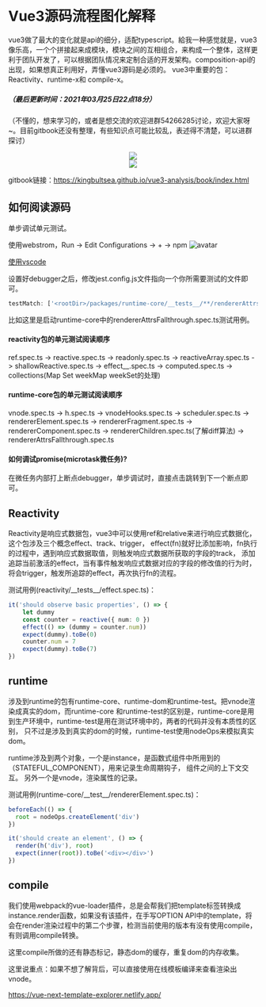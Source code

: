 # Vue3源码流程图化解释

vue3做了最大的变化就是api的细分，适配typescript。給我一种感觉就是，vue3像乐高，一个个拼接起来成模块，模块之间的互相组合，来构成一个整体，这样更利于团队开发了，可以根据团队情况来定制合适的开发架构。composition-api的出现，如果想真正利用好，弄懂vue3源码是必须的。
vue3中重要的包：Reactivity、runtime-x和 compile-x。

##### （最后更新时间：2021年03月25日22点18分）

（不懂的，想来学习的，或者是想交流的欢迎进群54266285讨论，欢迎大家呀~。目前gitbook还没有整理，有些知识点可能比较乱，表述得不清楚，可以进群探讨）

<div style="align: center;display: flex;justify-content: center;">
<img src="https://res.psy-1.com/Fnx65xPBBRn9FD_pT791__nK9ky_"/>
</div>
<div style="align: center;display: flex;justify-content: center;">
<img src="https://res.psy-1.com/FiliFdZcSPATp8w3p9UJO71soIId"/>
</div>

gitbook链接：https://kingbultsea.github.io/vue3-analysis/book/index.html

## 如何阅读源码
单步调试单元测试。

使用webstrom，Run -> Edit Configurations -> + -> npm
![avatar](https://res.psy-1.com/FoHPNlyOB_b3UEazTaiIxQz-jER4)

[使用vscode](https://blog.csdn.net/weixin_30597269/article/details/99215170)

设置好debugger之后，修改jest.config.js文件指向一个你所需要测试的文件即可。
```typescript
testMatch: ['<rootDir>/packages/runtime-core/__tests__/**/rendererAttrsFallthrough.spec.[jt]s?(x)']
```
比如这里是启动runtime-core中的rendererAttrsFallthrough.spec.ts测试用例。

#### reactivity包的单元测试阅读顺序
ref.spec.ts -> reactive.spec.ts -> readonly.spec.ts -> 
reactiveArray.spec.ts -> shallowReactive.spec.ts ->
effect__.spec.ts -> computed.spec.ts -> collections(Map Set weekMap weekSet的处理)

#### runtime-core包的单元测试阅读顺序
vnode.spec.ts -> h.spec.ts -> vnodeHooks.spec.ts -> scheduler.spec.ts ->
rendererElement.spec.ts -> rendererFragment.spec.ts -> 
rendererComponent.spec.ts -> rendererChildren.spec.ts(了解diff算法) -> 
rendererAttrsFallthrough.spec.ts

#### 如何调试promise(microtask微任务)?
在微任务内部打上断点debugger，单步调试时，直接点击跳转到下一个断点即可。

## Reactivity
Reactivity是响应式数据包，vue3中可以使用ref和relative来进行响应式数据化，这个包涉及三个概念effect、track、trigger，
effect(fn)就好比添加影响，fn执行的过程中，遇到响应式数据取值，则触发响应式数据所获取的字段的track，
添加追踪当前激活的effect，当有事件触发响应式数据对应的字段的修改值的行为时，将会trigger，触发所追踪的effect，再次执行fn的流程。

测试用例(reactivity/\_\_tests\_\_/effect.spec.ts)：
```typescript
it('should observe basic properties', () => {
    let dummy
    const counter = reactive({ num: 0 })
    effect(() => (dummy = counter.num))
    expect(dummy).toBe(0)
    counter.num = 7
    expect(dummy).toBe(7)
})
```
## runtime
涉及到runtime的包有runtime-core、runtime-dom和runtime-test。把vnode渲染成真实的dom，而runtime-core
和runtime-test的区别是，runtime-core是用到生产环境中，runtime-test是用在测试环境中的，两者的代码并没有本质性的区别，
只不过是涉及到真实的dom的时候，runtime-test使用nodeOps来模拟真实dom。

runtime涉及到两个对象，一个是instance，是函数式组件中所用到的（STATEFUL_COMPONENT），用来记录生命周期钩子，
组件之间的上下文交互。
另外一个是vnode，渲染属性的记录。

测试用例(runtime-core/\_\_test\_\_/rendererElement.spec.ts)：
```typescript
beforeEach(() => {
  root = nodeOps.createElement('div')
})

it('should create an element', () => {
  render(h('div'), root)
  expect(inner(root)).toBe('<div></div>')
})
```

## compile
我们使用webpack的vue-loader插件，总是会帮我们把template标签转换成instance.render函数，如果没有该插件，在手写OPTION API中的template，将会在render渲染过程中的第二个步骤，检测当前使用的版本有没有使用compile，有则调用compile转换。

这里compile所做的还有静态标记，静态dom的缓存，重复dom的内存收集。

这里说重点：如果不想了解背后，可以直接使用在线模板编译来查看渲染出vnode。

https://vue-next-template-explorer.netlify.app/
